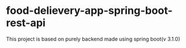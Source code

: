 # food-delievery-app-spring-boot-rest-api
This project is based on purely backend made using spring boot(v 3.1.0)
